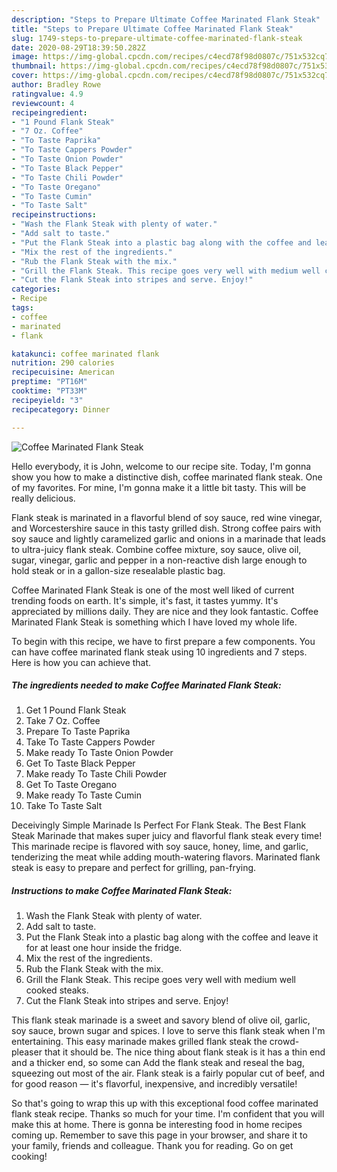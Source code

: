 ```yaml
---
description: "Steps to Prepare Ultimate Coffee Marinated Flank Steak"
title: "Steps to Prepare Ultimate Coffee Marinated Flank Steak"
slug: 1749-steps-to-prepare-ultimate-coffee-marinated-flank-steak
date: 2020-08-29T18:39:50.282Z
image: https://img-global.cpcdn.com/recipes/c4ecd78f98d0807c/751x532cq70/coffee-marinated-flank-steak-recipe-main-photo.jpg
thumbnail: https://img-global.cpcdn.com/recipes/c4ecd78f98d0807c/751x532cq70/coffee-marinated-flank-steak-recipe-main-photo.jpg
cover: https://img-global.cpcdn.com/recipes/c4ecd78f98d0807c/751x532cq70/coffee-marinated-flank-steak-recipe-main-photo.jpg
author: Bradley Rowe
ratingvalue: 4.9
reviewcount: 4
recipeingredient:
- "1 Pound Flank Steak"
- "7 Oz. Coffee"
- "To Taste Paprika"
- "To Taste Cappers Powder"
- "To Taste Onion Powder"
- "To Taste Black Pepper"
- "To Taste Chili Powder"
- "To Taste Oregano"
- "To Taste Cumin"
- "To Taste Salt"
recipeinstructions:
- "Wash the Flank Steak with plenty of water."
- "Add salt to taste."
- "Put the Flank Steak into a plastic bag along with the coffee and leave it for at least one hour inside the fridge."
- "Mix the rest of the ingredients."
- "Rub the Flank Steak with the mix."
- "Grill the Flank Steak. This recipe goes very well with medium well cooked steaks."
- "Cut the Flank Steak into stripes and serve. Enjoy!"
categories:
- Recipe
tags:
- coffee
- marinated
- flank

katakunci: coffee marinated flank 
nutrition: 290 calories
recipecuisine: American
preptime: "PT16M"
cooktime: "PT33M"
recipeyield: "3"
recipecategory: Dinner

---
```



![Coffee Marinated Flank Steak](https://img-global.cpcdn.com/recipes/c4ecd78f98d0807c/751x532cq70/coffee-marinated-flank-steak-recipe-main-photo.jpg)

Hello everybody, it is John, welcome to our recipe site. Today, I'm gonna show you how to make a distinctive dish, coffee marinated flank steak. One of my favorites. For mine, I'm gonna make it a little bit tasty. This will be really delicious.

Flank steak is marinated in a flavorful blend of soy sauce, red wine vinegar, and Worcestershire sauce in this tasty grilled dish. Strong coffee pairs with soy sauce and lightly caramelized garlic and onions in a marinade that leads to ultra-juicy flank steak. Combine coffee mixture, soy sauce, olive oil, sugar, vinegar, garlic and pepper in a non-reactive dish large enough to hold steak or in a gallon-size resealable plastic bag.

Coffee Marinated Flank Steak is one of the most well liked of current trending foods on earth. It's simple, it's fast, it tastes yummy. It's appreciated by millions daily. They are nice and they look fantastic. Coffee Marinated Flank Steak is something which I have loved my whole life.


To begin with this recipe, we have to first prepare a few components. You can have coffee marinated flank steak using 10 ingredients and 7 steps. Here is how you can achieve that.

<!--inarticleads1-->

##### The ingredients needed to make Coffee Marinated Flank Steak:

1. Get 1 Pound Flank Steak
1. Take 7 Oz. Coffee
1. Prepare To Taste Paprika
1. Take To Taste Cappers Powder
1. Make ready To Taste Onion Powder
1. Get To Taste Black Pepper
1. Make ready To Taste Chili Powder
1. Get To Taste Oregano
1. Make ready To Taste Cumin
1. Take To Taste Salt


Deceivingly Simple Marinade Is Perfect For Flank Steak. The Best Flank Steak Marinade that makes super juicy and flavorful flank steak every time! This marinade recipe is flavored with soy sauce, honey, lime, and garlic, tenderizing the meat while adding mouth-watering flavors. Marinated flank steak is easy to prepare and perfect for grilling, pan-frying. 

<!--inarticleads2-->

##### Instructions to make Coffee Marinated Flank Steak:

1. Wash the Flank Steak with plenty of water.
1. Add salt to taste.
1. Put the Flank Steak into a plastic bag along with the coffee and leave it for at least one hour inside the fridge.
1. Mix the rest of the ingredients.
1. Rub the Flank Steak with the mix.
1. Grill the Flank Steak. This recipe goes very well with medium well cooked steaks.
1. Cut the Flank Steak into stripes and serve. Enjoy!


This flank steak marinade is a sweet and savory blend of olive oil, garlic, soy sauce, brown sugar and spices. I love to serve this flank steak when I&#39;m entertaining. This easy marinade makes grilled flank steak the crowd-pleaser that it should be. The nice thing about flank steak is it has a thin end and a thicker end, so some can Add the flank steak and reseal the bag, squeezing out most of the air. Flank steak is a fairly popular cut of beef, and for good reason — it&#39;s flavorful, inexpensive, and incredibly versatile! 

So that's going to wrap this up with this exceptional food coffee marinated flank steak recipe. Thanks so much for your time. I'm confident that you will make this at home. There is gonna be interesting food in home recipes coming up. Remember to save this page in your browser, and share it to your family, friends and colleague. Thank you for reading. Go on get cooking!
